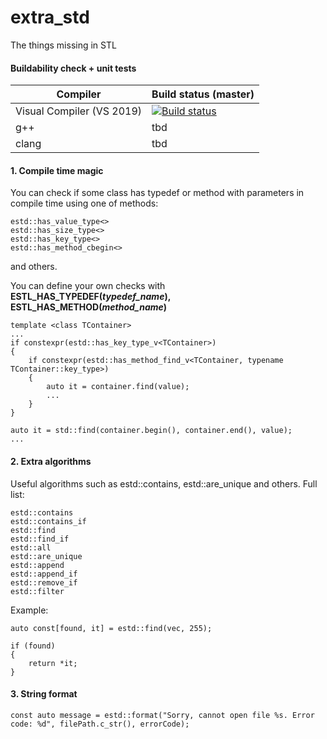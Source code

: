 # extra_std
The things missing in STL

#### Buildability check + unit tests
| Compiler      | Build status (master) |
|-------------------------------|-----------------------|
|   Visual Compiler (VS 2019)   |     [![Build status](https://ci.appveyor.com/api/projects/status/oq545onv20jxg9rw/branch/master?svg=true)](https://ci.appveyor.com/project/SleepingSoul/extra-std/branch/master)    |
|              g++              |     tbd
|clang|     tbd


#### 1. Compile time magic
You can check if some class has typedef or method with parameters in compile time using one of methods:
```
estd::has_value_type<>
estd::has_size_type<>
estd::has_key_type<>
estd::has_method_cbegin<>
```
and others.

You can define your own checks with __ESTL_HAS_TYPEDEF(_typedef_name_), ESTL_HAS_METHOD(_method_name_)__

```
template <class TContainer>
...
if constexpr(estd::has_key_type_v<TContainer>)
{
    if constexpr(estd::has_method_find_v<TContainer, typename TContainer::key_type>)
    {
        auto it = container.find(value);
        ...
    }
}

auto it = std::find(container.begin(), container.end(), value);
...
```

#### 2. Extra algorithms
Useful algorithms such as estd::contains, estd::are_unique and others. Full list:
```
estd::contains
estd::contains_if
estd::find
estd::find_if
estd::all
estd::are_unique
estd::append
estd::append_if
estd::remove_if
estd::filter
```
Example:
```
auto const[found, it] = estd::find(vec, 255);

if (found)
{
    return *it;
}
```

#### 3. String format
```
const auto message = estd::format("Sorry, cannot open file %s. Error code: %d", filePath.c_str(), errorCode);
```
